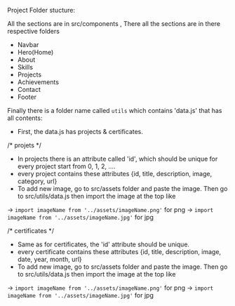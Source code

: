 Project Folder stucture:

All the sections are in src/components , There all the sections are in there respective folders

- Navbar
- Hero(Home)
- About
- Skills
- Projects
- Achievements
- Contact
- Footer


Finally there is a folder name called `utils` which contains 'data.js' that has all contents:

- First, the data.js has projects & certificates.


/* projets */
- In projects there is an attribute called 'id', which should be unique for every project start from 0, 1, 2, ....
- every project contains these attributes {id, title, description, image, category, url}
- To add new image, go to src/assets folder and paste the image. Then go to src/utils/data.js then import the image at the top like 

-> `import imageName from '../assets/imageName.png'` for png
-> `import imageName from '../assets/imageName.jpg'` for jpg



/* certificates */
- Same as for certificates, the 'id' attribute should be unique.
- every certificate contains these attributes {id, title, description, image, date, year, month, url}
- To add new image, go to src/assets folder and paste the image. Then go to src/utils/data.js then import the image at the top like 

-> `import imageName from '../assets/imageName.png'` for png
-> `import imageName from '../assets/imageName.jpg'` for jpg
